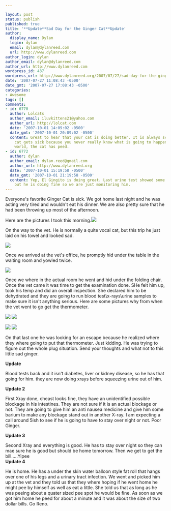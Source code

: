 ```yaml
---

layout: post
status: publish
published: true
title: '**Update**Sad Day for the Ginger Cat**Update'
author:
  display_name: Dylan
  login: dylan
  email: dylan@dylanreed.com
  url: http://www.dylanreed.com
author_login: dylan
author_email: dylan@dylanreed.com
author_url: http://www.dylanreed.com
wordpress_id: 437
wordpress_url: http://www.dylanreed.org/2007/07/27/sad-day-for-the-ginger-cat/
date: '2007-07-27 11:08:43 -0500'
date_gmt: '2007-07-27 17:08:43 -0500'
categories:
- Awesome
tags: []
comments:
- id: 6770
  author: Lolcats
  author_email: iluvkittens21@yahoo.com
  author_url: http://lolcat.com
  date: '2007-10-01 14:09:02 -0500'
  date_gmt: '2007-10-01 20:09:02 -0500'
  content: Great to hear that your cat is doing better. It is always scary when a
    cat gets sick because you never really know what is going to happen! Joy to the
    world, the cat has peed.
- id: 6772
  author: dylan
  author_email: dylan.reed@gmail.com
  author_url: http://www.dylanreed.org
  date: '2007-10-01 15:19:58 -0500'
  date_gmt: '2007-10-01 21:19:58 -0500'
  content: Yep, El Gingito is doing great. Last urine test showed some bacteria still
    but he is doing fine so we are just monitoring him.
---
```


Everyone's favorite Ginger Cat is sick. We got home last night and he was acting very tired and wouldn't eat his dinner. We are also pretty sure that he had been throwing up most of the afternoon.

Here are the pictures I took this morning.![][1]

   [1]: http://farm2.static.flickr.com/1156/915681603_fdb0589f58.jpg?v=0

On the way to the vet. He is normally a quite vocal cat, but this trip he just laid on his towel and looked sad.

![][2]

   [2]: http://farm2.static.flickr.com/1213/915778847_49bd3d5487.jpg?v=0

Once we arrived at the vet's office, he promptly hid under the table in the waiting room and yowled twice.

![][3]

   [3]: http://farm2.static.flickr.com/1222/915847203_c354d1e65e.jpg?v=1185556234

Once we where in the actual room he went and hid under the folding chair. Once the vet came it was time to get the examination done. SHe felt him up, took his temp and did an overall inspection. She declared him to be dehydrated and they are going to run blood test\x-rays\urine samples to make sure it isn't anything serious. Here are some pictures why from when the vet went to go get the thermometer.

![][4] ![][5]

   [4]: http://farm2.static.flickr.com/1034/916778242_37c8f569d2.jpg?v=0
   [5]: http://farm2.static.flickr.com/1070/915945473_aaafb1aa1e.jpg?v=0

![][6] ![][7]

   [6]: http://farm2.static.flickr.com/1091/915963263_d47f874a59.jpg?v=0
   [7]: http://farm2.static.flickr.com/1056/915972123_085bab793e.jpg?v=0

On that last one he was looking for an escape because he realized where they where going to put that thermometer. Just kidding. He was trying to figure out the whole plug situation. Send your thoughts and what not to this little sad ginger.

**Update**

Blood tests back and it isn't diabetes, liver or kidney disease, so he has that going for him. they are now doing xrays before squeezing urine out of him.

**Update 2**

First Xray done, cheast looks fine, they have an unidentified possible blockage in his intestines. They are not sure if it is an actual blockage or not. They are going to give him an anti nausea medicine and give him some barium to make any blockage stand out in another X-ray. I am expecting a call around 5ish to see if he is going to have to stay over night or not. Poor Ginger.

**Update 3**

Second Xray and everything is good. He has to stay over night so they can mae sure he is good but should be home tomorrow. Then we get to get the bill.....Yipee  
**Update 4**

He is home. He has a under the skin water balloon style fat roll that hangs over one of his legs and a urinary tract infection. We went and picked him up at the vet and they told us that they where hoping if he went home he might pee by himself as well as eat a little. She told us that as long as he was peeing about a quater sized pee spot he would be fine. As soon as we got him home he peed for about a minute and it was about the size of two dollar bills. Go Reno.
